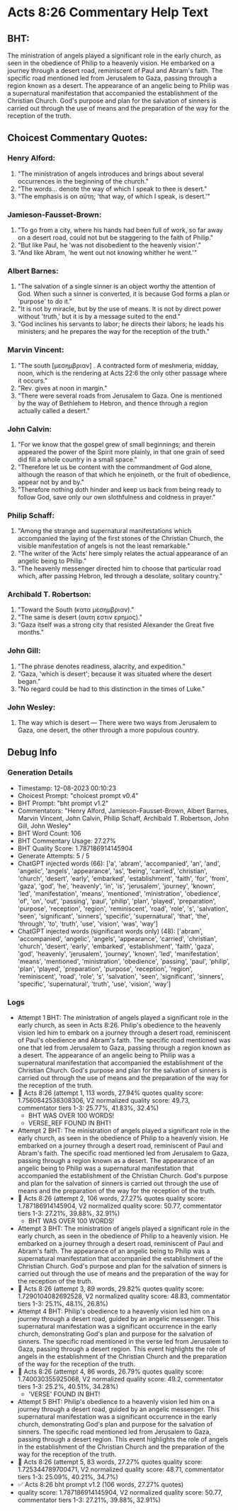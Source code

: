 # Acts 8:26 Commentary Help Text

## BHT:
The ministration of angels played a significant role in the early church, as seen in the obedience of Philip to a heavenly vision. He embarked on a journey through a desert road, reminiscent of Paul and Abram's faith. The specific road mentioned led from Jerusalem to Gaza, passing through a region known as a desert. The appearance of an angelic being to Philip was a supernatural manifestation that accompanied the establishment of the Christian Church. God's purpose and plan for the salvation of sinners is carried out through the use of means and the preparation of the way for the reception of the truth.

## Choicest Commentary Quotes:
### Henry Alford:
1. "The ministration of angels introduces and brings about several occurrences in the beginning of the church."
2. "The words... denote the way of which I speak to thee is desert."
3. "The emphasis is on αὕτη; 'that way, of which I speak, is desert.'"

### Jamieson-Fausset-Brown:
1. "To go from a city, where his hands had been full of work, so far away on a desert road, could not but be staggering to the faith of Philip."
2. "But like Paul, he 'was not disobedient to the heavenly vision'."
3. "And like Abram, 'he went out not knowing whither he went.'"

### Albert Barnes:
1. "The salvation of a single sinner is an object worthy the attention of God. When such a sinner is converted, it is because God forms a plan or 'purpose' to do it." 
2. "It is not by miracle, but by the use of means. It is not by direct power without 'truth,' but it is by a message suited to the end." 
3. "God inclines his servants to labor; he directs their labors; he leads his ministers; and he prepares the way for the reception of the truth."

### Marvin Vincent:
1. "The south [μεσημβριαν] . A contracted form of meshmeria, midday, noon, which is the rendering at Acts 22:6 the only other passage where it occurs." 
2. "Rev. gives at noon in margin." 
3. "There were several roads from Jerusalem to Gaza. One is mentioned by the way of Bethlehem to Hebron, and thence through a region actually called a desert."

### John Calvin:
1. "For we know that the gospel grew of small beginnings; and therein appeared the power of the Spirit more plainly, in that one grain of seed did fill a whole country in a small space."
2. "Therefore let us be content with the commandment of God alone, although the reason of that which he enjoineth, or the fruit of obedience, appear not by and by."
3. "Therefore nothing doth hinder and keep us back from being ready to follow God, save only our own slothfulness and coldness in prayer."

### Philip Schaff:
1. "Among the strange and supernatural manifestations which accompanied the laying of the first stones of the Christian Church, the visible manifestation of angels is not the least remarkable."
2. "The writer of the ‘Acts’ here simply relates the actual appearance of an angelic being to Philip."
3. "The heavenly messenger directed him to choose that particular road which, after passing Hebron, led through a desolate, solitary country."

### Archibald T. Robertson:
1. "Toward the South (κατα μεσημβριαν)."
2. "The same is desert (αυτη εστιν ερημος)."
3. "Gaza itself was a strong city that resisted Alexander the Great five months."

### John Gill:
1. "The phrase denotes readiness, alacrity, and expedition."
2. "Gaza, 'which is desert'; because it was situated where the desert began."
3. "No regard could be had to this distinction in the times of Luke."

### John Wesley:
1. The way which is desert — There were two ways from Jerusalem to Gaza, one desert, the other through a more populous country.



## Debug Info
### Generation Details
- Timestamp: 12-08-2023 00:10:23
- Choicest Prompt: "choicest prompt v0.4"
- BHT Prompt: "bht prompt v1.2"
- Commentators: "Henry Alford, Jamieson-Fausset-Brown, Albert Barnes, Marvin Vincent, John Calvin, Philip Schaff, Archibald T. Robertson, John Gill, John Wesley"
- BHT Word Count: 106
- BHT Commentary Usage: 27.27%
- BHT Quality Score: 1.787186914145904
- Generate Attempts: 5 / 5
- ChatGPT injected words (66):
	['a', 'abram', 'accompanied', 'an', 'and', 'angelic', 'angels', 'appearance', 'as', 'being', 'carried', 'christian', 'church', 'desert', 'early', 'embarked', 'establishment', 'faith', 'for', 'from', 'gaza', 'god', 'he', 'heavenly', 'in', 'is', 'jerusalem', 'journey', 'known', 'led', 'manifestation', 'means', 'mentioned', 'ministration', 'obedience', 'of', 'on', 'out', 'passing', 'paul', 'philip', 'plan', 'played', 'preparation', 'purpose', 'reception', 'region', 'reminiscent', 'road', 'role', 's', 'salvation', 'seen', 'significant', 'sinners', 'specific', 'supernatural', 'that', 'the', 'through', 'to', 'truth', 'use', 'vision', 'was', 'way']
- ChatGPT injected words (significant words only) (48):
	['abram', 'accompanied', 'angelic', 'angels', 'appearance', 'carried', 'christian', 'church', 'desert', 'early', 'embarked', 'establishment', 'faith', 'gaza', 'god', 'heavenly', 'jerusalem', 'journey', 'known', 'led', 'manifestation', 'means', 'mentioned', 'ministration', 'obedience', 'passing', 'paul', 'philip', 'plan', 'played', 'preparation', 'purpose', 'reception', 'region', 'reminiscent', 'road', 'role', 's', 'salvation', 'seen', 'significant', 'sinners', 'specific', 'supernatural', 'truth', 'use', 'vision', 'way']

### Logs
- Attempt 1 BHT: The ministration of angels played a significant role in the early church, as seen in Acts 8:26. Philip's obedience to the heavenly vision led him to embark on a journey through a desert road, reminiscent of Paul's obedience and Abram's faith. The specific road mentioned was one that led from Jerusalem to Gaza, passing through a region known as a desert. The appearance of an angelic being to Philip was a supernatural manifestation that accompanied the establishment of the Christian Church. God's purpose and plan for the salvation of sinners is carried out through the use of means and the preparation of the way for the reception of the truth.
- 🔄 Acts 8:26 (attempt 1, 113 words, 27.94% quotes quality score: 1.7560842538308306, V2 normalized quality score: 49.73, commentator tiers 1-3: 25.77%, 41.83%, 32.4%) 
	- BHT WAS OVER 100 WORDS! 
	- VERSE_REF FOUND IN BHT!
- Attempt 2 BHT: The ministration of angels played a significant role in the early church, as seen in the obedience of Philip to a heavenly vision. He embarked on a journey through a desert road, reminiscent of Paul and Abram's faith. The specific road mentioned led from Jerusalem to Gaza, passing through a region known as a desert. The appearance of an angelic being to Philip was a supernatural manifestation that accompanied the establishment of the Christian Church. God's purpose and plan for the salvation of sinners is carried out through the use of means and the preparation of the way for the reception of the truth.
- 🔄 Acts 8:26 (attempt 2, 106 words, 27.27% quotes quality score: 1.787186914145904, V2 normalized quality score: 50.77, commentator tiers 1-3: 27.21%, 39.88%, 32.91%) 
	- BHT WAS OVER 100 WORDS!
- Attempt 3 BHT: The ministration of angels played a significant role in the early church, as seen in the obedience of Philip to a heavenly vision. He embarked on a journey through a desert road, reminiscent of Paul and Abram's faith. The appearance of an angelic being to Philip was a supernatural manifestation that accompanied the establishment of the Christian Church. God's purpose and plan for the salvation of sinners is carried out through the use of means and the preparation of the way for the reception of the truth.
- 🔄 Acts 8:26 (attempt 3, 89 words, 29.82% quotes quality score: 1.7290104082692528, V2 normalized quality score: 48.83, commentator tiers 1-3: 25.1%, 48.1%, 26.8%)
- Attempt 4 BHT: Philip's obedience to a heavenly vision led him on a journey through a desert road, guided by an angelic messenger. This supernatural manifestation was a significant occurrence in the early church, demonstrating God's plan and purpose for the salvation of sinners. The specific road mentioned in the verse led from Jerusalem to Gaza, passing through a desert region. This event highlights the role of angels in the establishment of the Christian Church and the preparation of the way for the reception of the truth.
- 🔄 Acts 8:26 (attempt 4, 86 words, 26.79% quotes quality score: 1.740030355925068, V2 normalized quality score: 49.2, commentator tiers 1-3: 25.2%, 40.51%, 34.28%) 
	- 'VERSE' FOUND IN BHT!
- Attempt 5 BHT: Philip's obedience to a heavenly vision led him on a journey through a desert road, guided by an angelic messenger. This supernatural manifestation was a significant occurrence in the early church, demonstrating God's plan and purpose for the salvation of sinners. The specific road mentioned led from Jerusalem to Gaza, passing through a desert region. This event highlights the role of angels in the establishment of the Christian Church and the preparation of the way for the reception of the truth.
- 🔄 Acts 8:26 (attempt 5, 83 words, 27.27% quotes quality score: 1.725344789700471, V2 normalized quality score: 48.71, commentator tiers 1-3: 25.09%, 40.21%, 34.7%)
- ✅ Acts 8:26 bht prompt v1.2 (106 words, 27.27% quotes)
- quality score: 1.787186914145904, V2 normalized quality score: 50.77, commentator tiers 1-3: 27.21%, 39.88%, 32.91%)